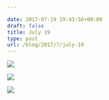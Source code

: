 ```yaml
---

date: 2017-07-19 19:43:56+00:00
draft: false
title: July 19
type: post
url: /blog/2017/7/july-19
---
```




  
![](/images/2017-07-19-20177july-19/FullSizeRender+2.jpg)

  

  
![](/images/2017-07-19-20177july-19/FullSizeRender+4.jpg)

  

  
![](/images/2017-07-19-20177july-19/FullSizeRender.jpg)

  


